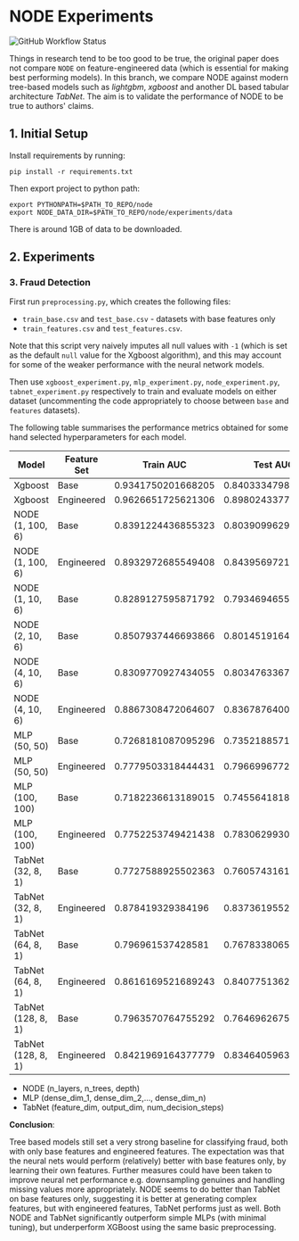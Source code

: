 # NODE Experiments
![GitHub Workflow Status](https://img.shields.io/github/workflow/status/xl402/neural-oblivious-decision-ensembles/node)

Things in research tend to be too good to be true, the original paper does not
compare `NODE` on feature-engineered data (which is essential for making best
performing models). In this branch, we compare NODE against modern tree-based
models such as *lightgbm*, *xgboost* and another DL based tabular architecture
*TabNet*. The aim is to validate the performance of NODE to be true to authors'
claims.


## 1. Initial Setup
Install requirements by running:
```
pip install -r requirements.txt
```
Then export project to python path:
```
export PYTHONPATH=$PATH_TO_REPO/node
export NODE_DATA_DIR=$PATH_TO_REPO/node/experiments/data
```
There is around 1GB of data to be downloaded.

## 2. Experiments

### 3. Fraud Detection
First run `preprocessing.py`, which creates the following files:
* `train_base.csv` and `test_base.csv` - datasets with base features only
* `train_features.csv` and `test_features.csv`. 

Note that this script very naively imputes all null values with `-1` (which is set as the default `null` value for the Xgboost algorithm), and this may account for some of the weaker performance with the neural network models.

Then use `xgboost_experiment.py`, `mlp_experiment.py`, `node_experiment.py`, `tabnet_experiment.py` respectively to train and evaluate models on either dataset (uncommenting the code appropriately to choose between `base` and `features` datasets).

The following table summarises the performance metrics obtained for some hand selected hyperparameters for each model.

| Model   | Feature Set | Train AUC | Test AUC |
|---------|-------------|-----------|----------|
| Xgboost | Base        | 0.9341750201668205 | 0.840333479818724 |
| Xgboost | Engineered  | 0.9626651725621306 | 0.898024337734299 |
| NODE (1, 100, 6)    | Base        | 0.8391224436855323 | 0.803909962911713 |
| NODE (1, 100, 6)   | Engineered  | 0.8932972685549408 | 0.843956972193509 |
| NODE (1, 10, 6) | Base   | 0.8289127595871792 | 0.7934694655518505 |
| NODE (2, 10, 6) | Base   | 0.8507937446693866 | 0.8014519164190872 |
| NODE (4, 10, 6) | Base   | 0.8309770927434055 | 0.8034763367229408 |
| NODE (4, 10, 6) | Engineered | 0.8867308472064607 | 0.8367876400535365 |
| MLP (50, 50) | Base   | 0.7268181087095296 | 0.735218857168153  |
| MLP (50, 50) | Engineered   | 0.7779503318444431 | 0.7966996772270184 |
| MLP (100, 100) | Base   | 0.7182236613189015 | 0.7455641818997751 |
| MLP (100, 100) | Engineered   | 0.7752253749421438 | 0.7830629930532992 |
| TabNet (32, 8, 1) | Base | 0.7727588925502363 | 0.7605743161194505 |
| TabNet (32, 8, 1) | Engineered | 0.878419329384196 | 0.8373619552184257 |
| TabNet (64, 8, 1) | Base | 0.796961537428581 | 0.7678338065769991 |
| TabNet (64, 8, 1) | Engineered | 0.8616169521689243 | 0.8407751362546809 |
| TabNet (128, 8, 1) | Base | 0.7963570764755292 | 0.7646962675339493 |
| TabNet (128, 8, 1) | Engineered | 0.8421969164377779 | 0.8346405963240082 |

* NODE (n_layers, n_trees, depth)
* MLP (dense_dim_1, dense_dim_2,..., dense_dim_n)
* TabNet (feature_dim, output_dim, num_decision_steps)

**Conclusion**:


Tree based models still set a very strong baseline for classifying fraud, both with only base features and engineered features. The expectation was that the neural nets would perform (relatively) better with base features only, by learning their own features. Further measures could have been taken to improve neural net performance e.g. downsampling genuines and handling missing values more appropriately. NODE seems to do better than TabNet on base features only, suggesting it is better at generating complex features, but with engineered features, TabNet performs just as well. Both NODE and TabNet significantly outperform simple MLPs (with minimal tuning), but underperform XGBoost using the same basic preprocessing. 
